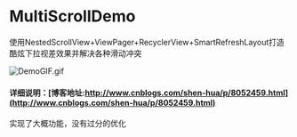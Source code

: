 # MultiScrollDemo
使用NestedScrollView+ViewPager+RecyclerView+SmartRefreshLayout打造酷炫下拉视差效果并解决各种滑动冲突

![DemoGIF.gif](https://github.com/SiberiaDante/MultiScrollDemo/blob/master/assets/GIF.gif)

#### 详细说明：[博客地址:http://www.cnblogs.com/shen-hua/p/8052459.html](http://www.cnblogs.com/shen-hua/p/8052459.html)
实现了大概功能，没有过分的优化
